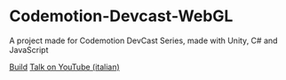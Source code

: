 # Codemotion-Devcast-WebGL

A project made for Codemotion DevCast Series, made with Unity, C# and JavaScript

[Build](https://github.com/rosarioterranova/codemotion-devcast-webgl/tree/main/unity/Build)
[Talk on YouTube (italian)](https://www.youtube.com/watch?v=mGz9nV5Qa_k)
